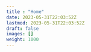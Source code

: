 ```yaml
---
title : "Home"
date: 2023-05-31T22:03:52Z
lastmod: 2023-05-31T22:03:52Z
draft: false
images: []
weight: 1000
---
```

